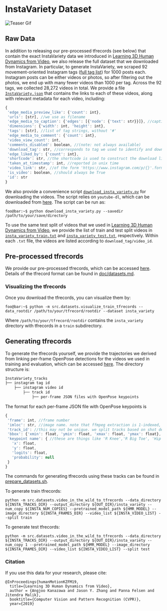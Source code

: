 # InstaVariety Dataset

![Teaser Gif](../resources/instavariety.gif)

## Raw Data
In addition to releasing our pre-processed tfrecords (see below) that contain the exact InstaVariety data we introduced in [Learning 3D Human Dynamics from Video](https://akanazawa.github.io/human_dynamics/ "Appearing in CVPR 19 proceedings"), we also release the full dataset that we downloaded from Instagram. In particular, to generate InstaVariety, we scraped 92 movement-oriented Instagram tags ([full tag list](../datasets/instavariety/tag_list.txt)) for 1000 posts each. Instagram posts can be either videos or photos, so after filtering out the photos, we end up with many fewer videos than 1000 per tag. Across the 92 tags, we collected 28,272 videos in total. We provide a file [`InstaVariety.json`](https://drive.google.com/file/d/11Xo_2JsoL2S4n8pcofnX_j76Xb7H6OL6/view?usp=sharing) that contains the links to each of these videos, along with relevant metadata for each video, including:

```javascript
{
 'edge_media_preview_like': {'count': int}, 
 'urls': [str], //we use as filename
 'edge_media_to_caption': {'edges': [{'node': {'text': str}}]}, //caption str also contains tags
 'dimensions': {'width': int, 'height': int}, 
 'tags': [str], //list of tag strings, without '#'
 'edge_media_to_comment': {'count': int}, 
 'video_view_count': int, 
 'comments_disabled': boolean, //(note: not always available)
 'download_tag': str, //corresponds to tag we used to identify and download this video
 'edge_liked_by': {'count': int}, 
 'shortcode': str, //the shortcode is used to construct the download link
 'taken_at_timestamp': int, //reported in unix time
 'video_link': str, //of the form 'https://www.instagram.com/p/{}'.format(shortcode)
 'is_video': boolean, //should always be True
 'id': str
}
```

We also provide a convenience script [`download_insta_variety.py`](../datasets/instavariety/download_insta_variety.py) for downloading the videos. The script relies on `youtube-dl`, which can be downloaded from [here](https://ytdl-org.github.io/youtube-dl/download.html). The script can be run as:

```console
foo@bar:~$ python download_insta_variety.py --savedir /path/to/your/save/directory
```

To use the same test split of videos that we used in [Learning 3D Human Dynamics from Video](https://akanazawa.github.io/human_dynamics/ "Appearing in CVPR 19 proceedings"), we provide the list of train and test split videos in [`insta_variety_train.txt`](../datasets/instavariety/insta_variety_train.txt) and [`insta_variety_test.txt`](../datasets/instavariety/insta_variety_test.txt), respectively. Within each `.txt` file, the videos are listed according to `download_tag/video_id`.

## Pre-processed tfrecords
We provide our pre-processed tfrecords, which can be accessed [here](https://drive.google.com/file/d/1C20Wdxs5VL4IC7Hf6UieWrI8aAzOd94B/view?usp=sharing). Details of the tfrecord format can be found in [doc/datasets.md](datasets.md).

### Visualizing the tfrecords
Once you download the tfrecords, you can visualize them by:
```console
foo@bar:~$ python -m src.datasets.visualize_train_tfrecords --data_rootdir /path/to/your/tfrecord/rootdir --dataset insta_variety
```
Where `/path/to/your/tfrecord/rootdir` contains the `insta_variety` directory with tfrecords in a `train` subdirectory.

## Generating tfrecords
To generate the tfrecords yourself, we provide the trajectories we derived from linking per-frame OpenPose detections for the videos we used in training and evaluation, which can be accessed [here](https://drive.google.com/file/d/1i_p_uurnGSMynrGzKoiY9tL_pn0IdONR/view?usp=sharing). The directory structure is:
```bash
InstaVariety_tracks
├── instagram tag id
    ├── instagram video id
        ├── track id
            ├── per-frame JSON files with OpenPose keypoints
```
The format for each per-frame JSON file with OpenPose keypoints is
```javascript
{
 'frame': int, //frame number
 'imloc': str, //image name. note that ffmpeg extraction is 1-indexed, while the frame number is 0-indexed
 'track_id': //this may not be unique. we split tracks based on shot detection in the video.
 'bbox': {'xmin': float, 'ymin': float, 'xmax': float, 'ymax': float},
 'keypoint name': { //these are things like 'R Knee','R Big Toe', 'Hip', 'L Ankle', etc.
   'x': float,
   'y': float,
   'logits': float,
   'probability': null
 }
}
```
The commands for generating tfrecords using these tracks can be found in [prepare_datasets.sh](../prepare_datasets.sh).

To generate train tfrecords:
```
python -m src.datasets.video_in_the_wild_to_tfrecords --data_directory ${INSTA_TRACKS_DIR} --output_directory ${OUT_DIR}/insta_variety --num_copy ${INSTA_NUM_COPIES} --pretrained_model_path ${HMR_MODEL} --image_directory ${INSTA_FRAMES_DIR} --video_list ${INSTA_VIDEO_LIST} --split train
```

To generate test tfrecords:
```
python -m src.datasets.video_in_the_wild_to_tfrecords --data_directory ${INSTA_TRACKS_DIR} --output_directory ${OUT_DIR}/insta_variety --num_copy 1 --pretrained_model_path ${HMR_MODEL} --image_directory ${INSTA_FRAMES_DIR} --video_list ${INSTA_VIDEO_LIST} --split test
```

### Citation
If you use this data for your research, please cite:
```
@InProceedings{humanMotionKZFM19,
  title={Learning 3D Human Dynamics from Video},
  author = {Angjoo Kanazawa and Jason Y. Zhang and Panna Felsen and Jitendra Malik},
  booktitle={Computer Vision and Pattern Recognition (CVPR)},
  year={2019}
```
